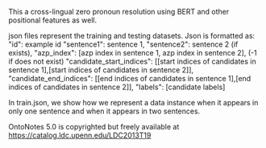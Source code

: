 This a cross-lingual zero pronoun resolution using BERT and other positional features as well. 

json files represent the training and testing datasets. Json is formatted as:
"id": example id 
"sentence1": sentence 1, 
"sentence2": sentence 2 (if exists),
"azp_index": [azp index in sentence 1, azp index in sentence 2], (-1 if does not exist)
"candidate_start_indices": [[start indices of candidates in sentence 1],[start indices of candidates in sentence 2]],
"candidate_end_indices": [[end indices of candidates in sentence 1],[end indices of candidates in sentence 2]],
"labels": [candidate labels]

In train.json, we show how we represent a data instance when it appears in only one sentence and when it appears in two sentences. 

OntoNotes 5.0 is copyrighted but freely available at https://catalog.ldc.upenn.edu/LDC2013T19

